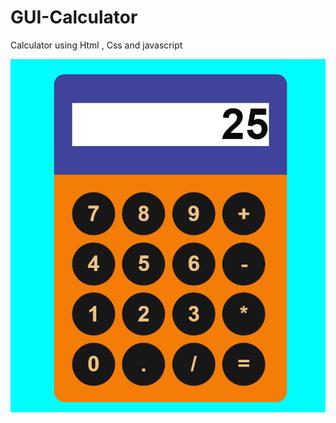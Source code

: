 # GUI-Calculator
Calculator using Html , Css and javascript

![alt text](https://github.com/Farazrao/GUI-Calculator/blob/main/Capture.PNG)
